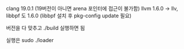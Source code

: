 clang 19.0.1 (19버전이 아니면 arena 포인터에 접근이 불가함)
llvm 1.6.0 -> llv, libbpf 도 1.6.0 (libbpf 설치 후 pkg-config update 필요)

버전을 다 맞추고 ./build 실행하면 됨

실행은 sudo ./loader
